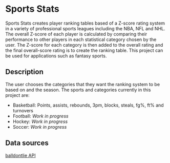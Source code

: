 # Sports Stats
Sports Stats creates player ranking tables based of a Z-score rating system in a variety of professional sports leagues including the NBA, NFL and NHL. The overall Z-score of each player is calculated by comparing their performance to other players in each statistical category chosen by the user. The Z-score for each category is then added to the overall rating and the final overall-score rating is to create the ranking table. This project can be used for applications such as fantasy sports.

## Description
The user chooses the categories that they want the ranking system to be based on and the season. The sports and categories currently in this project are:
- Basketball: Points, assists, rebounds, 3pm, blocks, steals, fg%, ft% and turnovers 
- Football: *Work in progress*
- Hockey: *Work in progress*
- Soccer: *Work in progress*

## Data sources
[balldontlie API](https://www.balldontlie.ion)
